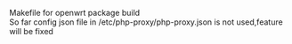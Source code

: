 Makefile for openwrt package build   
So far config json file in /etc/php-proxy/php-proxy.json is not used,feature will be fixed 
